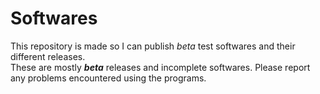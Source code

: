 # Softwares

This repository is made so I can publish *beta* test softwares and their different releases.  
These are mostly ***beta*** releases and incomplete softwares. Please report any problems encountered using the programs.  
